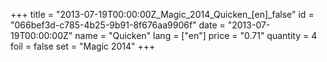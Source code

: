 +++
title = "2013-07-19T00:00:00Z_Magic_2014_Quicken_[en]_false"
id = "066bef3d-c785-4b25-9b91-8f676aa9906f"
date = "2013-07-19T00:00:00Z"
name = "Quicken"
lang = ["en"]
price = "0.71"
quantity = 4
foil = false
set = "Magic 2014"
+++
